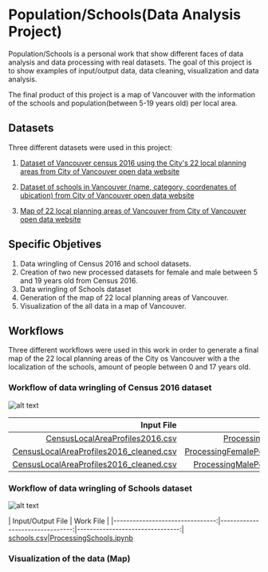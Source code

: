 # Population/Schools(Data Analysis Project)
Population/Schools is a personal work that show different faces of data analysis and data processing with real datasets.
The goal of this project is to show examples of input/output data, data cleaning, visualization and data analysis.

The final product of this project is a map of Vancouver with the information of the schools and population(between 5-19 years old) per local area. 
## Datasets
Three different datasets were used in this project:
1. [Dataset of Vancouver census 2016 using the City's 22 local planning areas from City of Vancouver open data website](https://data.vancouver.ca/datacatalogue/censusLocalAreaProfiles2016.htm "City of Vancouver open data portal")

2. [Dataset of schools in Vancouver (name, category, coordenates of ubication) from City of Vancouver open data website](https://opendata.vancouver.ca/explore/dataset/schools/information/?location=12,49.24716,-123.11523&dataChart=eyJxdWVyaWVzIjpbeyJjaGFydHMiOlt7InR5cGUiOiJjb2x1bW4iLCJmdW5jIjoiQ09VTlQiLCJzY2llbnRpZmljRGlzcGxheSI6dHJ1ZSwiY29sb3IiOiJyYW5nZS1jdXN0b20ifV0sInhBeGlzIjoiZ2VvX2xvY2FsX2FyZWEiLCJtYXhwb2ludHMiOjUwLCJzb3J0IjoiIiwic2VyaWVzQnJlYWtkb3duIjoic2Nob29sX2NhdGVnb3J5IiwiY29uZmlnIjp7ImRhdGFzZXQiOiJzY2hvb2xzIiwib3B0aW9ucyI6e319fV0sInRpbWVzY2FsZSI6IiIsImRpc3BsYXlMZWdlbmQiOnRydWUsImFsaWduTW9udGgiOnRydWV9 "City of Vancouver open data portal")

3. [Map of 22 local planning areas of Vancouver from City of Vancouver open data website](https://data.vancouver.ca/datacatalogue/localAreaBoundary.htm "City of Vancouver open data portal")
## Specific Objetives
1. Data wringling of Census 2016 and school datasets.
2. Creation of two new processed datasets for female and male between 5 and 19 years old from Census 2016.
3. Data wringling of Schools dataset
4. Generation of the map of 22 local planning areas of Vancouver.
5. Visualization of the all data in a map of Vancouver.
## Workflows 
Three different workflows were used in this work in order to generate a final map of the 22 local planning areas of the City os Vancouver with a the localization of the schools, amount of people between 0 and 17 years old.
### Workflow of data wringling of Census 2016 dataset
![alt text](https://github.com/jv80/Population-Schools/blob/master/Diagrams/MainWorkflow.png)

| Input File | Work File | Output File|
|--------------------------------:|--------------------------------:|--------------------------------:|
|[CensusLocalAreaProfiles2016.csv](https://github.com/jv80/Population-Schools/blob/master/Data/CensusLocalAreaProfiles2016.csv)|[ProcessingCensus2016.ipynb](https://github.com/jv80/Population-Schools/blob/master/Work%20Files/ProcessingCensus2016.ipynb)|[CensusLocalAreaProfiles2016_cleaned.csv](https://github.com/jv80/Population-Schools/blob/master/Data/CensusLocalAreaProfiles2016_cleaned.csv)
[CensusLocalAreaProfiles2016_cleaned.csv](https://github.com/jv80/Population-Schools/blob/master/Data/CensusLocalAreaProfiles2016.csv)|[ProcessingFemalePopulation2016.ipynb](https://github.com/jv80/Population-Schools/blob/master/Work%20Files/ProcessingFemalePopulation2016.ipynb)|[FemalePopulationDataset_cleaned.csv](https://github.com/jv80/Population-Schools/blob/master/Data/FemalePopulationDataset_cleaned.csv)
[CensusLocalAreaProfiles2016_cleaned.csv](https://github.com/jv80/Population-Schools/blob/master/Data/CensusLocalAreaProfiles2016.csv)|[ProcessingMalePopulation2016.ipynb](https://github.com/jv80/Population-Schools/blob/master/Work%20Files/ProcessingMalePopulation2016.ipynb)|[MalePopulationDataset_cleaned.csv](https://github.com/jv80/Population-Schools/blob/master/Data/MalePopulationDataset_cleaned.csv)

### Workflow of data wringling of Schools dataset
![alt text](https://github.com/jv80/Population-Schools/blob/master/Diagrams/Schools.PNG)

| Input/Output File | Work File |
|--------------------------------:|--------------------------------:|--------------------------------:|
[schools.csv](https://github.com/jv80/Population-Schools/blob/master/Data/schools.csv)|[ProcessingSchools.ipynb](https://github.com/jv80/Population-Schools/blob/master/Work%20Files/ProcessingSchools.ipynb)

### Visualization of the data (Map)





